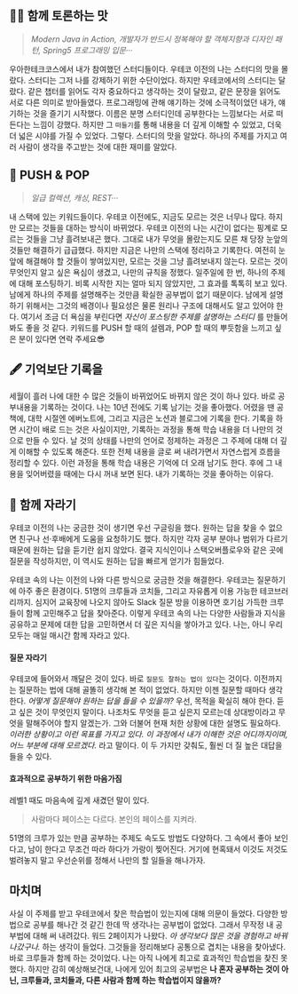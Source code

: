 ## 🤼‍♂️ 함께 토론하는 맛
> _Modern Java in Action, 개발자가 반드시 정복해야 할 객체지향과 디자인 패턴, Spring5 프로그래밍 입문···_

우아한테크코스에서 내가 참여했던 스터디들이다. 우테코 이전의 나는 스터디의 맛을 몰랐다. 스터디는 그저 나를 강제하기 위한 수단이었다. 하지만 우테코에서의 스터디는 달랐다. 같은 챕터를 읽어도 각자 중요하다고 생각하는 것이 달랐고, 같은 문장을 읽어도 서로 다른 의미로 받아들였다.
프로그래밍에 관해 얘기하는 것에 소극적이었던 내가, 얘기하는 것을 즐기기 시작했다. 이름은 분명 스터디인데 공부한다는 느낌보다는 서로 떠든다는 느낌이 강했다. 하지만 그 `떠들기`를 통해 내용을 더 깊게 이해할 수 있었고, 더욱더 넓은 시야를 가질 수 있었다. 그렇다. 스터디의 맛을 알았다. 하나의 주제를 가지고 여러 사람이 생각을 주고받는 것에 대한 재미를 알았다.

## 📌 PUSH & POP
> _일급 컬렉션, 캐싱, REST···_

내 스택에 있는 키워드들이다. 우테코 이전에도, 지금도 모르는 것은 너무나 많다. 하지만 모르는 것들을 대하는 방식이 바뀌었다. 우테코 이전의 나는 시간이 없다는 핑계로 모르는 것들을 그냥 흘려보내곤 했다. 그대로 내가 무엇을 몰랐는지도 모른 채 당장 눈앞의 것들만 해결하기 급급했다.
하지만 지금은 나만의 스택에 정리하고 기록한다. 여전히 눈앞에 해결해야 할 것들이 쌓여있지만, 모르는 것을 그냥 흘려보내지 않는다. 모르는 것이 무엇인지 알고 싶은 욕심이 생겼고, 나만의 규칙을 정했다. 일주일에 한 번, 하나의 주제에 대해 포스팅하기. 비록 시작한 지는 얼마 되지 않았지만, 그 효과를 톡톡히 보고 있다. 남에게 하나의 주제를 설명해주는 것만큼 확실한 공부법이 없기 때문이다. 남에게 설명하기 위해서는 그것의 배경이나 필요성은 물론 원리나 구조에 대해서도 알고 있어야 한다. 여기서 조금 더 욕심을 부린다면 _자신이 포스팅한 주제를 설명하는 스터디_ 를 만들어 봐도 좋을 것 같다. 키워드를 PUSH 할 때의 설렘과, POP 할 때의 뿌듯함을 느끼고 싶은 분이 있다면 연락 주세요😎

## 🖋 기억보단 기록을
세월이 흘러 나에 대한 수 많은 것들이 바뀌었어도 바뀌지 않은 것이 하나 있다. 바로 공부내용을 기록하는 것이다. 나는 10년 전에도 기록 남기는 것을 좋아했다. 어렸을 땐 공책에, 대학 시절엔 에버노트에, 그리고 지금은 노션과 블로그에 기록을 한다. 기록을 하면 시간이 배로 드는 것은 사실이지만, 기록하는 과정을 통해 학습 내용을 더 나만의 것으로 만들 수 있다. 날 것의 상태를 나만의 언어로 정제하는 과정은 그 주제에 대해 더 깊게 이해할 수 있도록 해준다. 또한 전체 내용을 글로 써 내려가면서 자연스럽게 흐름을 정리할 수 있다. 이런 과정을 통해 학습 내용은 기억에 더 오래 남기도 한다. 후에 그 내용을 잊어버렸을 때에는 다시 꺼내 보면 된다. 내가 기록하는 것을 좋아하는 이유다.

## 🌱 함께 자라기
우테코 이전의 나는 궁금한 것이 생기면 우선 구글링을 했다. 원하는 답을 찾을 수 없으면 친구나 선·후배에게 도움을 요청하기도 했다. 하지만 각자 공부 분야나 범위가 다르기 때문에 원하는 답을 듣기란 쉽지 않았다. 결국 지식인이나 스택오버플로우와 같은 곳에 질문을 작성하지만, 이 역시도 원하는 답을 빠르게 얻기가 힘들었다.

우테코 속의 나는 이전의 나와 다른 방식으로 궁금한 것을 해결한다. 우테코는 질문하기에 아주 좋은 환경이다. 51명의 크루들과 코치들, 그리고 자유롭게 이용 가능한 테코브러리까지. 심지어 교육장에 나오지 않아도 Slack 질문 방을 이용하면 호기심 가득한 크루들이 함께 고민해주고 답을 찾아준다. 이렇게 우테코 속의 나는 다양한 사람들과 지식을 공유하고 문제에 대한 답을 고민하면서 더 깊은 지식을 쌓아가고 있다. 나는, 아니 우리 모두는 매일 매시간 함께 자라고 있다.

#### 질문 자라기
우테코에 들어와서 깨달은 것이 있다. 바로 `질문도 잘하는 법이 있다`는 것이다. 이전까지는 질문하는 법에 대해 골똘히 생각해 본 적이 없었다. 하지만 이젠 질문할 때마다 생각한다. _어떻게 질문해야 원하는 답을 들을 수 있을까?_ 우선, 목적을 확실히 해야 한다. 듣고 싶은 것이 무엇인지 말이다. 나조차도 무엇을 듣고 싶은지 모르는데 상대방이라고 무엇을 말해주어야 할지 알겠는가. 그와 더불어 현재 처한 상황에 대한 설명도 필요하다. _이러한 상황이고 이런 목표를 가지고 있다. 이 과정에서 내가 이해한 것은 어디까지이며, 어느 부분에 대해 모르겠다._ 라고 말이다. 이 두 가지만 갖춰도, 훨씬 더 질 높은 대답을 들을 수 있다.

#### 효과적으로 공부하기 위한 마음가짐
레벨1 때도 마음속에 깊게 새겼던 말이 있다.
> 사람마다 페이스는 다르다. 본인의 페이스를 지켜라.

51명의 크루가 있는 만큼 공부하는 주제도 속도도 방법도 다양하다. 그 속에서 좋아 보인다고, 남이 한다고 무조건 따라 하다가 가랑이 찢어진다. 거기에 현혹돼서 이것도 저것도 벌려놓지 말고 우선순위를 정해서 나만의 할 일들을 해나가자.

## 마치며
사실 이 주제를 받고 우테코에서 찾은 학습법이 있는지에 대해 의문이 들었다. 다양한 방법으로 공부를 해나간 것 같긴 한데 딱 생각나는 공부법이 없었다. 그래서 무작정 내 공부법에 대해 써 내려갔다. 워드 2페이지가 나왔다. _아 생각보다 많은 것을 경험하고 바꿔나갔구나._ 하는 생각이 들었다. 그것들을 정리해보다 공통으로 겹치는 내용을 찾아냈다. 바로 크루들과 함께 하는 것이었다. 나는 아직 나에게 최고로 효과적인 학습법을 찾진 못했다. 하지만 감히 예상해보건대, 나에게 있어 최고의 공부법은 **나 혼자 공부하는 것이 아닌, 크루들과, 코치들과, 다른 사람과 함께 하는 학습법이지 않을까?** 
